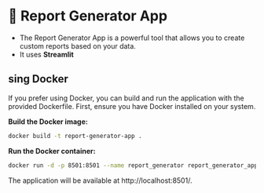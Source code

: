 # 📑 Report Generator App

- The Report Generator App is a powerful tool that allows you to create custom reports based on your data.
- It uses **Streamlit**

## sing Docker

If you prefer using Docker, you can build and run the application with the provided Dockerfile. First, ensure you have Docker installed on your system.

**Build the Docker image:**

```bash
docker build -t report-generator-app .
```

**Run the Docker container:**

```bash
docker run -d -p 8501:8501 --name report_generator report_generator_app
```

The application will be available at http://localhost:8501/.
